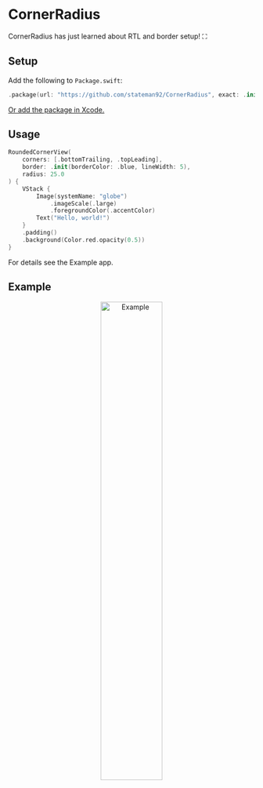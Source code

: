 # CornerRadius
CornerRadius has just learned about RTL and border setup! ⛶

## Setup

Add the following to `Package.swift`:

```swift
.package(url: "https://github.com/stateman92/CornerRadius", exact: .init(0, 0, 1))
```

[Or add the package in Xcode.](https://developer.apple.com/documentation/xcode/adding_package_dependencies_to_your_app)

## Usage

```swift
RoundedCornerView(
    corners: [.bottomTrailing, .topLeading],
    border: .init(borderColor: .blue, lineWidth: 5),
    radius: 25.0
) {
    VStack {
        Image(systemName: "globe")
            .imageScale(.large)
            .foregroundColor(.accentColor)
        Text("Hello, world!")
    }
    .padding()
    .background(Color.red.opacity(0.5))
}
```

For details see the Example app.

## Example

<p style="text-align:center;"><img src="https://github.com/stateman92/CornerRadius/blob/main/Resources/screenshot.png?raw=true" width="50%" alt="Example"></p>

